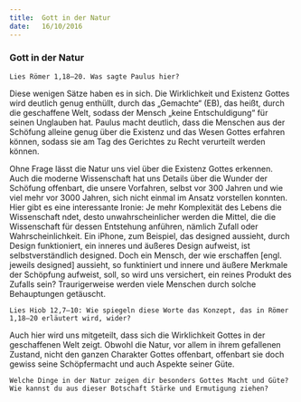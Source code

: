 ```yaml
---
title:  Gott in der Natur
date:   16/10/2016
---
```


### Gott in der Natur

`Lies Römer 1,18–20. Was sagte Paulus hier?`

Diese wenigen Sätze haben es in sich. Die Wirklichkeit und Existenz Gottes wird deutlich genug enthüllt, durch das „Gemachte“ (EB), das heißt, durch die geschaffene Welt, sodass der Mensch „keine Entschuldigung“ für seinen Unglauben hat. Paulus macht deutlich, dass die Menschen aus der Schöfung alleine genug über die Existenz und das Wesen Gottes erfahren können, sodass sie am Tag des Gerichtes zu Recht verurteilt werden können.

Ohne Frage lässt die Natur uns viel über die Existenz Gottes erkennen. Auch die moderne Wissenschaft hat uns Details über die Wunder der Schöfung offenbart, die unsere Vorfahren, selbst vor 300 Jahren und wie viel mehr vor 3000 Jahren, sich nicht einmal im Ansatz vorstellen konnten. Hier gibt es eine interessante Ironie: Je mehr Komplexität des Lebens die Wissenschaft  ndet, desto unwahrscheinlicher werden die Mittel, die die Wissenschaft für dessen Entstehung anführen, nämlich Zufall oder Wahrscheinlichkeit. Ein iPhone, zum Beispiel, das designed aussieht, durch Design funktioniert, ein inneres und äußeres Design aufweist, ist selbstverständlich designed. Doch ein Mensch, der wie erschaffen [engl. jeweils designed] aussieht, so funktiniert und innere und äußere Merkmale der Schöpfung aufweist, soll, so wird uns versichert, ein reines Produkt des Zufalls sein? Traurigerweise werden viele Menschen durch solche Behauptungen getäuscht.

`Lies Hiob 12,7–10: Wie spiegeln diese Worte das Konzept, das in Römer 1,18–20 erläutert wird, wider?`

Auch hier wird uns mitgeteilt, dass sich die Wirklichkeit Gottes in der geschaffenen Welt zeigt. Obwohl die Natur, vor allem in ihrem gefallenen Zustand, nicht den ganzen Charakter Gottes offenbart, offenbart sie doch gewiss seine Schöpfermacht und auch Aspekte seiner Güte.

`Welche Dinge in der Natur zeigen dir besonders Gottes Macht und Güte? Wie kannst du aus dieser Botschaft Stärke und Ermutigung ziehen?`